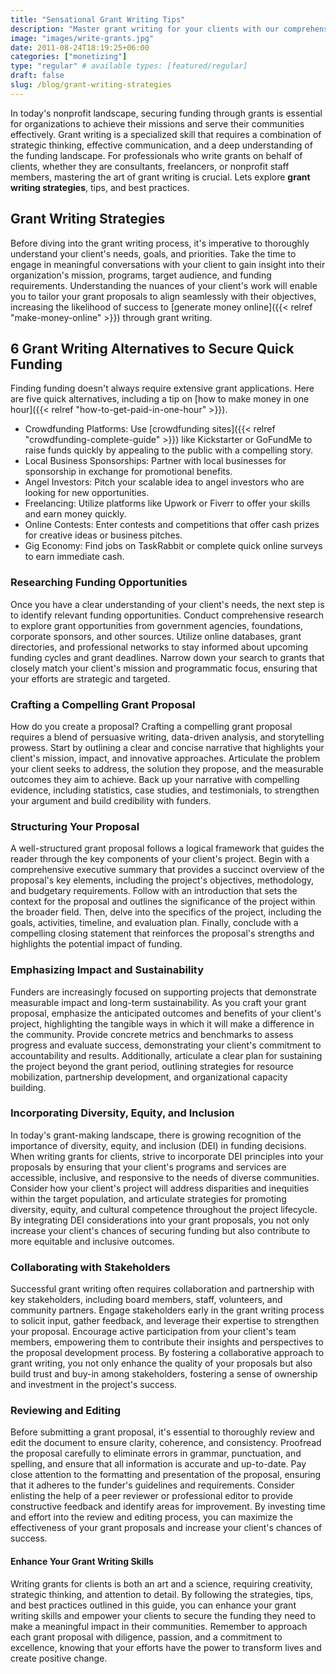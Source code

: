 ```yaml
---
title: "Sensational Grant Writing Tips"
description: "Master grant writing for your clients with our comprehensive guide. Find strategies, tips, and best practices to craft compelling proposals successfully."
image: "images/write-grants.jpg"
date: 2011-08-24T18:19:25+06:00
categories: ["monetizing"]
type: "regular" # available types: [featured/regular]
draft: false
slug: /blog/grant-writing-strategies
---
```


In today's nonprofit landscape, securing funding through grants is essential for organizations to achieve their missions and serve their communities effectively. Grant writing is a specialized skill that requires a combination of strategic thinking, effective communication, and a deep understanding of the funding landscape. For professionals who write grants on behalf of clients, whether they are consultants, freelancers, or nonprofit staff members, mastering the art of grant writing is crucial. Lets explore **grant writing strategies**, tips, and best practices.

## Grant Writing Strategies

Before diving into the grant writing process, it's imperative to thoroughly understand your client's needs, goals, and priorities. Take the time to engage in meaningful conversations with your client to gain insight into their organization's mission, programs, target audience, and funding requirements. Understanding the nuances of your client's work will enable you to tailor your grant proposals to align seamlessly with their objectives, increasing the likelihood of success to [generate money online]({{< relref "make-money-online" >}}) through grant writing.

## 6 Grant Writing Alternatives to Secure Quick Funding

Finding funding doesn't always require extensive grant applications. Here are five quick alternatives, including a tip on [how to make money in one hour]({{< relref "how-to-get-paid-in-one-hour" >}}).

* Crowdfunding Platforms: Use [crowdfunding sites]({{< relref "crowdfunding-complete-guide" >}}) like Kickstarter or GoFundMe to raise funds quickly by appealing to the public with a compelling story.
* Local Business Sponsorships: Partner with local businesses for sponsorship in exchange for promotional benefits.
* Angel Investors: Pitch your scalable idea to angel investors who are looking for new opportunities.
* Freelancing: Utilize platforms like Upwork or Fiverr to offer your skills and earn money quickly.
* Online Contests: Enter contests and competitions that offer cash prizes for creative ideas or business pitches.
* Gig Economy: Find jobs on TaskRabbit or complete quick online surveys to earn immediate cash.

### Researching Funding Opportunities

Once you have a clear understanding of your client's needs, the next step is to identify relevant funding opportunities. Conduct comprehensive research to explore grant opportunities from government agencies, foundations, corporate sponsors, and other sources. Utilize online databases, grant directories, and professional networks to stay informed about upcoming funding cycles and grant deadlines. Narrow down your search to grants that closely match your client's mission and programmatic focus, ensuring that your efforts are strategic and targeted.

### Crafting a Compelling Grant Proposal

How do you create a proposal? Crafting a compelling grant proposal requires a blend of persuasive writing, data-driven analysis, and storytelling prowess. Start by outlining a clear and concise narrative that highlights your client's mission, impact, and innovative approaches. Articulate the problem your client seeks to address, the solution they propose, and the measurable outcomes they aim to achieve. Back up your narrative with compelling evidence, including statistics, case studies, and testimonials, to strengthen your argument and build credibility with funders.

### Structuring Your Proposal

A well-structured grant proposal follows a logical framework that guides the reader through the key components of your client's project. Begin with a comprehensive executive summary that provides a succinct overview of the proposal's key elements, including the project's objectives, methodology, and budgetary requirements. Follow with an introduction that sets the context for the proposal and outlines the significance of the project within the broader field. Then, delve into the specifics of the project, including the goals, activities, timeline, and evaluation plan. Finally, conclude with a compelling closing statement that reinforces the proposal's strengths and highlights the potential impact of funding.

### Emphasizing Impact and Sustainability

Funders are increasingly focused on supporting projects that demonstrate measurable impact and long-term sustainability. As you craft your grant proposal, emphasize the anticipated outcomes and benefits of your client's project, highlighting the tangible ways in which it will make a difference in the community. Provide concrete metrics and benchmarks to assess progress and evaluate success, demonstrating your client's commitment to accountability and results. Additionally, articulate a clear plan for sustaining the project beyond the grant period, outlining strategies for resource mobilization, partnership development, and organizational capacity building.

### Incorporating Diversity, Equity, and Inclusion

In today's grant-making landscape, there is growing recognition of the importance of diversity, equity, and inclusion (DEI) in funding decisions. When writing grants for clients, strive to incorporate DEI principles into your proposals by ensuring that your client's programs and services are accessible, inclusive, and responsive to the needs of diverse communities. Consider how your client's project will address disparities and inequities within the target population, and articulate strategies for promoting diversity, equity, and cultural competence throughout the project lifecycle. By integrating DEI considerations into your grant proposals, you not only increase your client's chances of securing funding but also contribute to more equitable and inclusive outcomes.

### Collaborating with Stakeholders

Successful grant writing often requires collaboration and partnership with key stakeholders, including board members, staff, volunteers, and community partners. Engage stakeholders early in the grant writing process to solicit input, gather feedback, and leverage their expertise to strengthen your proposal. Encourage active participation from your client's team members, empowering them to contribute their insights and perspectives to the proposal development process. By fostering a collaborative approach to grant writing, you not only enhance the quality of your proposals but also build trust and buy-in among stakeholders, fostering a sense of ownership and investment in the project's success.

### Reviewing and Editing

Before submitting a grant proposal, it's essential to thoroughly review and edit the document to ensure clarity, coherence, and consistency. Proofread the proposal carefully to eliminate errors in grammar, punctuation, and spelling, and ensure that all information is accurate and up-to-date. Pay close attention to the formatting and presentation of the proposal, ensuring that it adheres to the funder's guidelines and requirements. Consider enlisting the help of a peer reviewer or professional editor to provide constructive feedback and identify areas for improvement. By investing time and effort into the review and editing process, you can maximize the effectiveness of your grant proposals and increase your client's chances of success.

#### Enhance Your Grant Writing Skills

Writing grants for clients is both an art and a science, requiring creativity, strategic thinking, and attention to detail. By following the strategies, tips, and best practices outlined in this guide, you can enhance your grant writing skills and empower your clients to secure the funding they need to make a meaningful impact in their communities. Remember to approach each grant proposal with diligence, passion, and a commitment to excellence, knowing that your efforts have the power to transform lives and create positive change.

